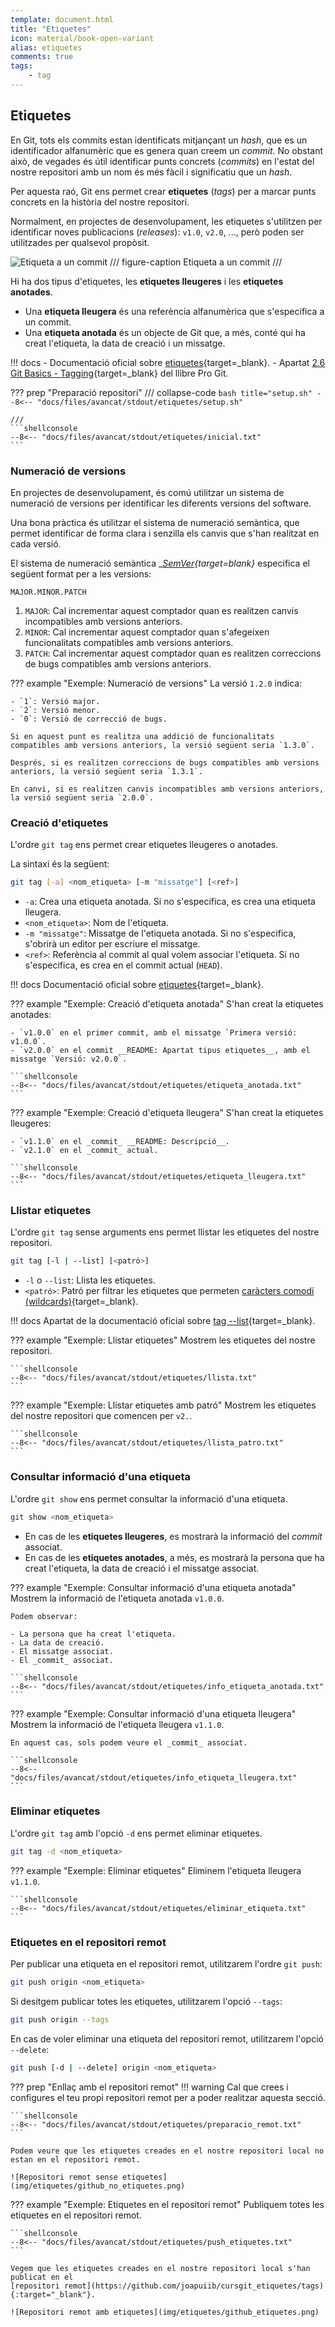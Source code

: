 ```yaml
---
template: document.html
title: "Etiquetes"
icon: material/book-open-variant
alias: etiquetes
comments: true
tags:
    - tag
---
```


## Etiquetes
En Git, tots els commits estan identificats mitjançant un _hash_, que es un identificador alfanumèric que es genera quan creem un _commit_.
No obstant això, de vegades és útil identificar punts concrets (_commits_) en l'estat del nostre repositori amb un nom és més fàcil i significatiu que un _hash_.

Per aquesta raó, Git ens permet crear __etiquetes__ (_tags_) per a marcar punts concrets en la història del nostre repositori.

Normalment, en projectes de desenvolupament, les etiquetes s'utilitzen per identificar noves publicacions (_releases_): `v1.0`, `v2.0`, ...,
però poden ser utilitzades per qualsevol propòsit.

![Etiqueta a un commit](img/etiquetes/etiquetes.png)
/// figure-caption
Etiqueta a un commit
///

Hi ha dos tipus d'etiquetes, les __etiquetes lleugeres__ i les __etiquetes anotades__.

- Una __etiqueta lleugera__ és una referència alfanumèrica que s'especifica a un commit.
- Una __etiqueta anotada__ és un objecte de Git que, a més, conté qui ha creat l'etiqueta, la data de creació i un missatge.

!!! docs
    - Documentació oficial sobre [etiquetes](https://git-scm.com/docs/git-tag){target=_blank}.
    - Apartat [2.6 Git Basics - Tagging](https://git-scm.com/book/en/v2/Git-Basics-Tagging){target=_blank} del llibre Pro Git.

??? prep "Preparació repositori"
    /// collapse-code
    ```bash title="setup.sh"
    --8<-- "docs/files/avancat/stdout/etiquetes/setup.sh"
    ```

    ///
    ```shellconsole
    --8<-- "docs/files/avancat/stdout/etiquetes/inicial.txt"
    ```


### Numeració de versions
En projectes de desenvolupament, és comú utilitzar un sistema de numeració de versions
per identificar les diferents versions del software.

Una bona pràctica és utilitzar el sistema de numeració semàntica,
que permet identificar de forma clara i senzilla els canvis que s'han realitzat en cada versió.

El sistema de numeració semàntica __[SemVer](https://semver.org/lang/ca/){target=_blank}__ especifica el següent format per a les versions:

```
MAJOR.MINOR.PATCH
```

1. `MAJOR`: Cal incrementar aquest comptador quan es realitzen canvis incompatibles amb versions anteriors.
2. `MINOR`: Cal incrementar aquest comptador quan s'afegeixen funcionalitats compatibles amb versions anteriors.
3. `PATCH`: Cal incrementar aquest comptador quan es realitzen correccions de bugs compatibles amb versions anteriors.

??? example "Exemple: Numeració de versions"
    La versió `1.2.0` indica:

    - `1`: Versió major.
    - `2`: Versió menor.
    - `0`: Versió de correcció de bugs.

    Si en aquest punt es realitza una addició de funcionalitats compatibles amb versions anteriors, la versió següent seria `1.3.0`.

    Després, si es realitzen correccions de bugs compatibles amb versions anteriors, la versió següent seria `1.3.1`.

    En canvi, si es realitzen canvis incompatibles amb versions anteriors, la versió següent seria `2.0.0`.

### Creació d'etiquetes
L'ordre `git tag` ens permet crear etiquetes lleugeres o anotades.

La sintaxi és la següent:
```bash
git tag [-a] <nom_etiqueta> [-m "missatge"] [<ref>]
```

- `-a`: Crea una etiqueta anotada. Si no s'especifica, es crea una etiqueta lleugera.
- `<nom_etiqueta>`: Nom de l'etiqueta.
- `-m "missatge"`: Missatge de l'etiqueta anotada. Si no s'especifica, s'obrirà un editor per escriure el missatge.
- `<ref>`: Referència al commit al qual volem associar l'etiqueta. Si no s'especifica, es crea en el commit actual (`HEAD`).

!!! docs
    Documentació oficial sobre [etiquetes](https://git-scm.com/docs/git-tag){target=_blank}.

??? example "Exemple: Creació d'etiqueta anotada"
    S'han creat la etiquetes anotades:

    - `v1.0.0` en el primer commit, amb el missatge `Primera versió: v1.0.0`.
    - `v2.0.0` en el commit __README: Apartat tipus etiquetes__, amb el missatge `Versió: v2.0.0`.

    ```shellconsole
    --8<-- "docs/files/avancat/stdout/etiquetes/etiqueta_anotada.txt"
    ```

??? example "Exemple: Creació d'etiqueta lleugera"
    S'han creat la etiquetes lleugeres:

    - `v1.1.0` en el _commit_ __README: Descripció__.
    - `v2.1.0` en el _commit_ actual.

    ```shellconsole
    --8<-- "docs/files/avancat/stdout/etiquetes/etiqueta_lleugera.txt"
    ```

### Llistar etiquetes
L'ordre `git tag` sense arguments ens permet llistar les etiquetes del nostre repositori.

```bash
git tag [-l | --list] [<patró>]
```

- `-l` o `--list`: Llista les etiquetes.
- `<patró>`: Patró per filtrar les etiquetes que permeten [caràcters comodí (wildcards)](https://en.wikipedia.org/wiki/Wildcard_character){target=_blank}.

!!! docs
    Apartat de la documentació oficial sobre [tag --list](https://git-scm.com/docs/git-tag#Documentation/git-tag.txt---list){target=_blank}.

??? example "Exemple: Llistar etiquetes"
    Mostrem les etiquetes del nostre repositori.

    ```shellconsole
    --8<-- "docs/files/avancat/stdout/etiquetes/llista.txt"
    ```

??? example "Exemple: Llistar etiquetes amb patró"
    Mostrem les etiquetes del nostre repositori que comencen per `v2.`.

    ```shellconsole
    --8<-- "docs/files/avancat/stdout/etiquetes/llista_patro.txt"
    ```

### Consultar informació d'una etiqueta
L'ordre `git show` ens permet consultar la informació d'una etiqueta.

```bash
git show <nom_etiqueta>
```

- En cas de les __etiquetes lleugeres__, es mostrarà la informació del _commit_ associat.
- En cas de les __etiquetes anotades__, a més, es mostrarà la persona que ha creat l'etiqueta, la data de creació i el missatge associat.

??? example "Exemple: Consultar informació d'una etiqueta anotada"
    Mostrem la informació de l'etiqueta anotada `v1.0.0`.

    Podem observar:

    - La persona que ha creat l'etiqueta.
    - La data de creació.
    - El missatge associat.
    - El _commit_ associat.

    ```shellconsole
    --8<-- "docs/files/avancat/stdout/etiquetes/info_etiqueta_anotada.txt"
    ```

??? example "Exemple: Consultar informació d'una etiqueta lleugera"
    Mostrem la informació de l'etiqueta lleugera `v1.1.0`.

    En aquest cas, sols podem veure el _commit_ associat.

    ```shellconsole
    --8<-- "docs/files/avancat/stdout/etiquetes/info_etiqueta_lleugera.txt"
    ```


### Eliminar etiquetes
L'ordre `git tag` amb l'opció `-d` ens permet eliminar etiquetes.

```bash
git tag -d <nom_etiqueta>
```

??? example "Exemple: Eliminar etiquetes"
    Eliminem l'etiqueta lleugera `v1.1.0`.

    ```shellconsole
    --8<-- "docs/files/avancat/stdout/etiquetes/eliminar_etiqueta.txt"
    ```


### Etiquetes en el repositori remot
Per publicar una etiqueta en el repositori remot, utilitzarem l'ordre `git push`:

```bash
git push origin <nom_etiqueta>
```

Si desitgem publicar totes les etiquetes, utilitzarem l'opció `--tags`:

```bash
git push origin --tags
```

En cas de voler eliminar una etiqueta del repositori remot, utilitzarem l'opció `--delete`:

```bash
git push [-d | --delete] origin <nom_etiqueta>
```
??? prep "Enllaç amb el repositori remot"
    !!! warning
        Cal que crees i configures el teu propi repositori remot per a poder realitzar aquesta secció.

    ```shellconsole
    --8<-- "docs/files/avancat/stdout/etiquetes/preparacio_remot.txt"
    ```

    Podem veure que les etiquetes creades en el nostre repositori local no estan en el repositori remot.

    ![Repositori remot sense etiquetes](img/etiquetes/github_no_etiquetes.png)

??? example "Exemple: Etiquetes en el repositori remot"
    Publiquem totes les etiquetes en el repositori remot.

    ```shellconsole
    --8<-- "docs/files/avancat/stdout/etiquetes/push_etiquetes.txt"
    ```

    Vegem que les etiquetes creades en el nostre repositori local s'han publicat en el
    [repositori remot](https://github.com/joapuiib/cursgit_etiquetes/tags){:target="_blank"}.

    ![Repositori remot amb etiquetes](img/etiquetes/github_etiquetes.png)
